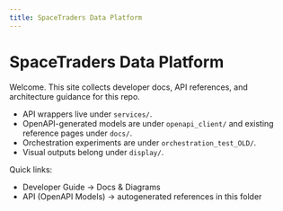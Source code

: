 ```yaml
---
title: SpaceTraders Data Platform
---
```


# SpaceTraders Data Platform

Welcome. This site collects developer docs, API references, and architecture guidance for this repo.

- API wrappers live under `services/`.
- OpenAPI-generated models are under `openapi_client/` and existing reference pages under `docs/`.
- Orchestration experiments are under `orchestration_test_OLD/`.
- Visual outputs belong under `display/`.

Quick links:
- Developer Guide → Docs & Diagrams
- API (OpenAPI Models) → autogenerated references in this folder


